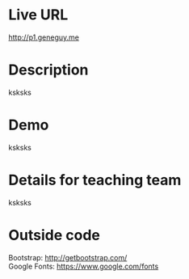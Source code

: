 # Live URL
http://p1.geneguy.me

# Description
ksksks

# Demo
ksksks

# Details for teaching team
ksksks

# Outside code
Bootstrap: http://getbootstrap.com/  
Google Fonts: https://www.google.com/fonts

